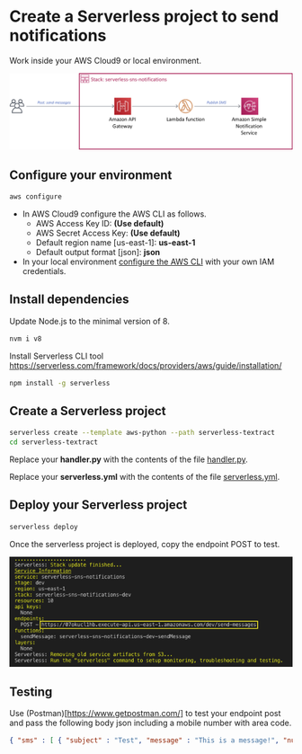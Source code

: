# Create a Serverless project to send notifications

Work inside your AWS Cloud9 or local environment.

![serverless-sns-notifications](images/serverless-sns-notifications.png)

## Configure your environment

``` bash
aws configure
```

- In AWS Cloud9 configure the AWS CLI as follows. 
    - AWS Access Key ID: **(Use default)**
    - AWS Secret Access Key: **(Use default)**
    - Default region name [us-east-1]: **us-east-1**
    - Default output format [json]: **json**
- In your local environment [configure the AWS CLI](https://docs.aws.amazon.com/cli/latest/userguide/cli-chap-configure.html#cli-quick-configuration) with your own IAM credentials.

## Install dependencies

Update Node.js to the minimal version of 8.

``` bash
nvm i v8
```

Install Serverless CLI tool https://serverless.com/framework/docs/providers/aws/guide/installation/

``` bash
npm install -g serverless
```

## Create a Serverless project

``` bash
serverless create --template aws-python --path serverless-textract
cd serverless-textract
```

Replace your **handler.py** with the contents of the file [handler.py](handler.py).

Replace your **serverless.yml** with the contents of the file [serverless.yml](serverless.yml).

## Deploy your Serverless project

``` bash
serverless deploy
```

Once the serverless project is deployed, copy the endpoint POST to test.

![serverless-deploy](images/serverless-deploy.png)

## Testing

Use (Postman)[https://www.getpostman.com/] to test your endpoint post and pass the following body json including a mobile number with area code.

``` json
{ "sms" : [ { "subject" : "Test", "message" : "This is a message!", "number": "5211234567890" }] }
```
